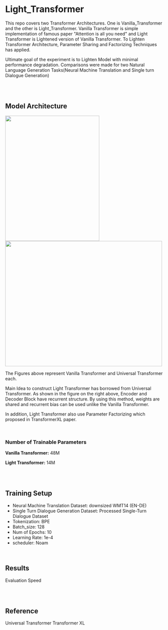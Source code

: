# Light_Transformer

This repo covers two Transformer Architectures. One is Vanilla_Transformer and the other is Light_Transformer. Vanilla Transformer is simple implementation of famous paper "Attention is all you need" and Light Transformer is Lightened version of Vanilla Transformer. To Lighten Transformer Architecture, Parameter Sharing and Factorizing Techniques has applied.

Ultimate goal of the experiment is to Lighten Model with minimal performance degradation.
Comparisons were made for two Natural Language Generation Tasks(Neural Machine Translation and Single turn Dialogue Generation)

<br>
<br>

## Model Architecture

<div>
  <img src="https://user-images.githubusercontent.com/71929682/172880786-4974606f-ecf3-4aa4-907b-6f7ac2beda36.png" width=300 height=400>
  <img src="https://user-images.githubusercontent.com/71929682/172881156-edb1fc4b-b3c1-427f-9af7-df0ad4be79c6.png" width=500 height=400>
</div>

The Figures above represent Vanilla Transformer and Universal Transformer each.

Main Idea to construct Light Transformer has borrowed from Universal Transformer. As shown in the figure on the right above, Encoder and Decoder Block have recurrent structure. By using this method, weights are shared and recurrent bias can be used unlike the Vanilla Transformer.

In addition, Light Transformer also use Parameter Factorizing which proposed in TransformerXL paper.


<br>

### Number of Trainable Parameters

**Vanilla Transformer:** 48M

**Light Transformer:** 14M

<br>

<br>

## Training Setup

* Neural Machine Translation Dataset: downsized WMT14 (EN-DE)
* Single Turn Dialogue Generation Dataset: Processed Single-Turn Dialogue Dataset
* Tokenization: BPE
* Batch_size: 128
* Num of Epochs: 10
* Learning Rate: 1e-4
* scheduler: Noam




<br>


## Results
Evaluation
Speed

<br>

<br>

## Reference
Universal Transformer
Transformer XL
